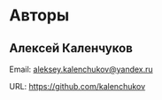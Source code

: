 # Авторы

## Алексей Каленчуков

Email: aleksey.kalenchukov@yandex.ru

URL: https://github.com/kalenchukov

